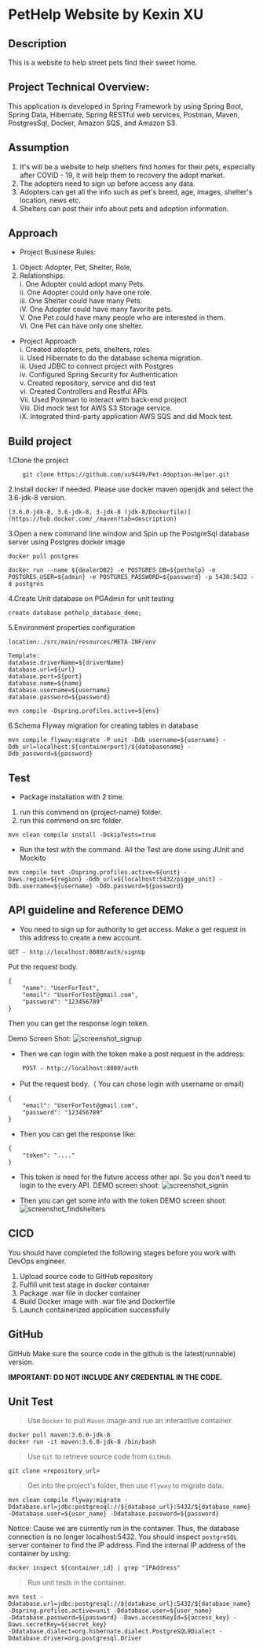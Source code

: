 # PetHelp Website by Kexin XU

## Description  
This is a website to help street pets find their sweet home.  

## Project Technical Overview:
This application is developed in Spring Framework by using Spring Boot, Spring Data, Hibernate, Spring RESTful web services, Postman, Maven, PostgresSql, Docker, Amazon SQS, and Amazon S3.  
## Assumption 
1. It's will be a website to help shelters find homes for their pets, especially after COVID - 19, it will help them to recovery the adopt market.
2. The adopters need to sign up before access any data.
3. Adopters can get all the info such as pet's breed, age, images, shelter's location, news etc.
4. Shelters can post their info about pets and adoption information.
## Approach 
* Project Businese Rules:  
1. Object: Adopter, Pet, Shelter, Role, 
2. Relationships:  
    i. One Adopter could adopt many Pets.   
    ii. One Adopter could only have one role.   
    iii. One Shelter could have many Pets.   
    iV. One Adopter could have many favorite pets.   
    V. One Pet could have many people who are interested in them.  
    Vi. One Pet can have only one shelter.
* Project Approach  
    i. Created adopters, pets, shelters, roles.   
    ii. Used Hibernate to do the database schema migration.  
    iii. Used JDBC to connect project with Postgres  
    iv. Configured Spring Security for Authentication  
    v. Created repository, service and did test  
    vi. Created Controllers and Restful APIs  
    Vii. Used Postman to interact with back-end project   
    Viii. Did mock test for AWS S3 Storage service.  
    iX. Integrated third-party application AWS SQS and did Mock test.

## Build project   
1.Clone the project
````
    git clone https://github.com/xu9449/Pet-Adoption-Helper.git  
````
2.Install docker if needed. Please use docker maven openjdk and select the 3.6-jdk-8 version.  

    [3.6.0-jdk-8, 3.6-jdk-8, 3-jdk-8 (jdk-8/Dockerfile)](https://hub.docker.com/_/maven?tab=description)
3.Open a new command line window and Spin up the PostgreSql database server using Postgres docker image
```
docker pull postgres
```
```
docker run --name ${dealerDB2} -e POSTGRES_DB=${pethelp} -e POSTGRES_USER=${admin} -e POSTGRES_PASSWORD=${password} -p 5430:5432 -d postgres
```

4.Create Unit database on PGAdmin for unit testing
````
create database pethelp_database_demo;

````
5.Environment properties configuration
````
location:./src/main/resources/META-INF/env
   
Template:
database.driverName=${driverName}
database.url=${url}
database.port=${port}
database.name=${name}
database.username=${username}
database.password=${password}
   
mvn compile -Dspring.profiles.active=${env}
````

6.Schema Flyway migration for creating tables in database  
 ````
mvn compile flyway:migrate -P unit -Ddb_username=${username} -Ddb_url=localhost:${containerport}/${databasename} -Ddb_password=${password} 
````
## Test

* Package installation with 2 time. 
1. run this commend on {project-name} folder. 
2. run this commend on src folder.
  ```
  mvn clean compile install -DskipTests=true
  ```
* Run the test with the command. All the Test are done using JUnit and Mockito
````
mvn compile test -Dspring.profiles.active=${unit} -Daws.region=${region} -Ddb_url=${localhost:5432/pigge_unit} -Ddb.username=${username} -Ddb.password=${password} 

````
## API guideline and Reference DEMO
* You need to sign up for authority to get access.
  Make a get request in this address to create a new account.
````
GET - http://localhost:8080/auth/signUp
````

Put the request body.
````
{
    "name": "UserForTest",
    "email": "UserForTest@gmail.com",
    "password": "123456789"
}
````

Then you can get the response login token.

Demo Screen Shot:
![screenshot_signup](https://github.com/xu9449/Pet-Adoption-Helper/blob/master/image/screenshot_signup.png)

* Then we can login with the token 
make a post request in the address:
````
    POST - http://localhost:8080/auth
````

* Put the request body.（ You can chose login with username or email)
````
{
    "email": "UserForTest@gmail.com",
    "password": "123456789"
}
````

* Then you can get the response like:
````
{
    "token": "...."
}
````
* This token is need for the future access other api. So you don't need to login to the every API.
 DEMO screen shoot:
 ![screenshot_signin](https://github.com/xu9449/Pet-Adoption-Helper/blob/master/image/screenshot_signin.png)

* Then you can get some info with the token
DEMO screen shoot:
![screenshot_findshelters](https://github.com/xu9449/Pet-Adoption-Helper/blob/master/image/screenshot_findshelters.png)
## CICD  
You should have completed the following stages before you work with DevOps engineer.

1. Upload source code to GitHub repository
2. Fulfill unit test stage in docker container
3. Package .war file in docker container
4. Build Docker image with .war file and Dockerfile
5. Launch containerized application successfully
## GitHub
GitHub
Make sure the source code in the github is the latest(runnable) version.

**IMPORTANT: DO NOT INCLUDE ANY CREDENTIAL IN THE CODE.**

## Unit Test
>Use `Docker` to pull `Maven` image and run an interactive container.
>
    docker pull maven:3.6.0-jdk-8
    docker run -it maven:3.6.0-jdk-8 /bin/bash

>Use `Git` to retrieve source code from `GitHub`.
>
    git clone <repository_url>
    
>Get into the project's folder, then use `Flyway` to migrate data.
>
    mvn clean compile flyway:migrate -Ddatabase.url=jdbc:postgresql://${database_url}:5432/${database_name} 
    -Ddatabase.user=${user_name} -Ddatabase.password=${password}
    
Notice: Cause we are currently run in the container. Thus, the database connection is no longer localhost:5432.
You should inspect `postgreSQL` server container to find the IP address. Find the internal IP address of the container by using:
    
    docker inspect ${container_id} | grep "IPAddress"
    
>Run unit tests in the container.
>
    mvn test -Ddatabase.url=jdbc:postgresql://${database_url}:5432/${database_name} -Dspring.profiles.active=unit -Ddatabase.user=${user_name} 
    -Ddatabase.password=${password} -Daws.accessKeyId=${access_key} -Daws.secretKey=${secret_key} 
    -Ddatabase.dialect=org.hibernate.dialect.PostgreSQL9Dialect -Ddatabase.driver=org.postgresql.Driver




